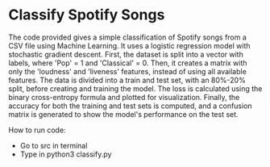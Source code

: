 # Classify Spotify Songs
The code provided gives a simple classification of Spotify songs from a CSV file using Machine Learning.
It uses a logistic regression model with stochastic gradient descent.
First, the dataset is split into a vector with labels, where 'Pop' = 1 and 'Classical' = 0. 
Then, it creates a matrix with only the 'loudness' and 'liveness' features, instead of using all available features.
The data is divided into a train and test set, with an 80%-20% split, before creating and training the model. 
The loss is calculated using the binary cross-entropy formula and plotted for visualization.
Finally, the accuracy for both the training and test sets is computed, and a confusion matrix is generated to show the model's performance on the test set.

How to run code:
- Go to src in terminal
- Type in python3 classify.py 
